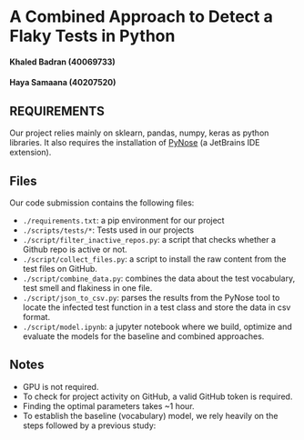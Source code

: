 # A Combined Approach to Detect a Flaky Tests in Python
#### Khaled Badran (40069733)
#### Haya Samaana  (40207520)


REQUIREMENTS
------------
Our project relies mainly on sklearn, pandas, numpy, keras as python libraries.
It also requires the installation of [PyNose](https://github.com/jetbrains-research/pynose) (a JetBrains IDE extension).


Files
------------
Our code submission contains the following files:

* `./requirements.txt`: a pip environment for our project 
* `./scripts/tests/*`: Tests used in our projects 
* `./script/filter_inactive_repos.py`: a script that checks whether a Github repo is active or not. 
* `./script/collect_files.py`: a script to install the raw content from the test files on GitHub.
* `./script/combine_data.py`: combines the data about the test vocabulary, test smell and flakiness in one file.
* `./script/json_to_csv.py`: parses the results from the PyNose tool to locate the infected test function in a test class
 and store the data in csv format. 
* `./script/model.ipynb`: a jupyter notebook where we build, optimize and evaluate the models for the baseline and combined approaches. 


Notes
------------
* GPU is not required.
* To check for project activity on GitHub, a valid GitHub token is required. 
* Finding the optimal parameters takes ~1 hour.
* To establish the baseline (vocabulary) model, we rely heavily on the steps followed by a previous study: 

